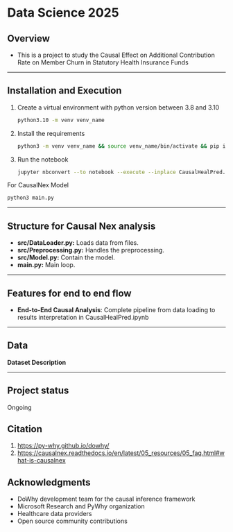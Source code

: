 # Data Science 2025



## Overview
- This is a project to study the Causal Effect on Additional Contribution Rate on Member Churn in Statutory Health
Insurance Funds

---

## Installation and Execution
1. Create a virtual environment with python version between 3.8 and 3.10
   ```bash
   python3.10 -m venv venv_name
   ```
2. Install the requirements 
    ```bash 
    python3 -m venv venv_name && source venv_name/bin/activate && pip install -r requirements.txt
    ```
3. Run the notebook
   ```bash
   jupyter nbconvert --to notebook --execute --inplace CausalHealPred.ipynb
   ```

For CausalNex Model
   ```bash
   python3 main.py
   ```

---

## Structure for Causal Nex analysis
- **src/DataLoader.py:**  Loads data from files.
- **src/Preprocessing.py:** Handles the preprocessing.
- **src/Model.py:** Contain the model.
- **main.py:** Main loop.

---
## Features for end to end flow

- **End-to-End Causal Analysis**: Complete pipeline from data loading to results interpretation in CausalHealPred.ipynb

---

## Data
**Dataset Description**

---

## Project status
Ongoing 



## Citation

1. https://py-why.github.io/dowhy/
2. https://causalnex.readthedocs.io/en/latest/05_resources/05_faq.html#what-is-causalnex


## Acknowledgments

- DoWhy development team for the causal inference framework
- Microsoft Research and PyWhy organization
- Healthcare data providers
- Open source community contributions


